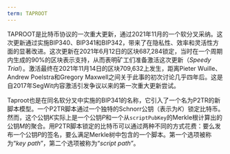 ```yaml
---
term: TAPROOT
---
```


TAPROOT是比特币协议的一次重大更新，通过2021年11月的一个软分叉采纳。这次更新通过实施BIP340、BIP341和BIP342，带来了在隐私性、效率和灵活性方面的显著改进。这次更新在2021年6月12日的区块687,284锁定，当时在一个周期内生成的90%的区块表示支持，从而表明矿工们准备激活这次更新（*Speedy Trial*）。激活最终在2021年11月14日的区块709,632上发生，距离Pieter Wuille、Andrew Poelstra和Gregory Maxwell之间关于此事的初次讨论几乎四年后。这是自2017年SegWit内容激活引发争议以来的第一次重大更新尝试。

Taproot也是在同名软分叉中实施的BIP341的名称，它引入了一个名为P2TR的新脚本模型。一个P2TR脚本通过一个独特的Schnorr公钥（表示为$K$）锁定比特币。然而，这个公钥$K$实际上是一个公钥$P$和一个从`scriptPubKey`的Merkle根计算出的公钥$M$的聚合。用P2TR脚本锁定的比特币可以通过两种不同的方式花费：要么发布一个公钥$P$的签名，要么满足Merkle树中包含的一个脚本。第一个选项被称为“*key path*”，第二个选项被称为“*script path*”。